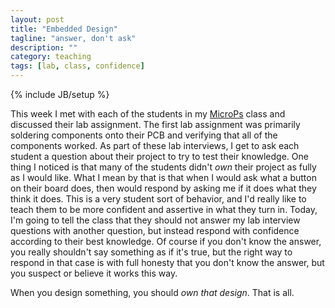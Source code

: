 ```yaml
---
layout: post
title: "Embedded Design"
tagline: "answer, don't ask"
description: ""
category: teaching
tags: [lab, class, confidence]
---
```

{% include JB/setup %}

This week I met with each of the students in my [MicroPs][e155] class
and discussed their lab assignment.
The first lab assignment was primarily soldering components onto their
PCB and verifying that all of the components worked.
As part of these lab interviews, I get to ask each student a question
about their project to try to test their knowledge.
One thing I noticed is that many of the students didn't *own* their
project as fully as I would like.
What I mean by that is that when I would ask what a button on their
board does, then would respond by asking me if it does what they think
it does.
This is a very student sort of behavior, and I'd really like to teach
them to be more confident and assertive in what they turn in.
Today, I'm going to tell the class that they should not answer my lab
interview questions with another question, but instead respond with
confidence according to their best knowledge.
Of course if you don't know the answer, you really shouldn't say
something as if it's true, but the right way to respond in that case
is with full honesty that you don't know the answer, but you suspect
or believe it works this way.

When you design something, you should *own that design*. That is all.

   [e155]: http://www3.hmc.edu/~jspjut/class/e155
